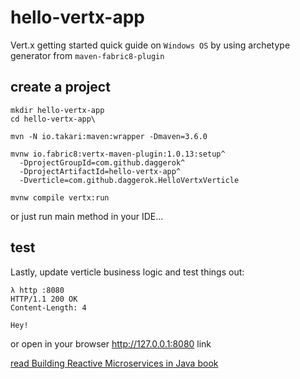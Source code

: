 # hello-vertx-app
Vert.x getting started quick guide on `Windows OS` by using archetype generator from `maven-fabric8-plugin`

## create a project

```batch
mkdir hello-vertx-app
cd hello-vertx-app\

mvn -N io.takari:maven:wrapper -Dmaven=3.6.0

mvnw io.fabric8:vertx-maven-plugin:1.0.13:setup^
  -DprojectGroupId=com.github.daggerok^
  -DprojectArtifactId=hello-vertx-app^
  -Dverticle=com.github.daggerok.HelloVertxVerticle

mvnw compile vertx:run
```

or just run main method in your IDE...

## test

Lastly, update verticle business logic and test things out:

```batch
λ http :8080
HTTP/1.1 200 OK
Content-Length: 4

Hey!
```

or open in your browser http://127.0.0.1:8080 link

[read Building Reactive Microservices in Java book](./building_reactive_microservices_in_java.pdf)
